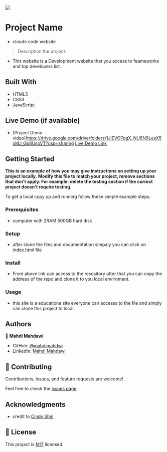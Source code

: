 ![](https://img.shields.io/badge/Microverse-blueviolet)

# Project Name
- cloude code website

> Description the project.
- This website is a Development website that you access to feameworks and top developers list.


## Built With

- HTML5
- CSS3
- JavaScript

## Live Demo (if available)
- (Project Demo video)https://drive.google.com/drive/folders/1JiEVO7pgX_NU6N9LesX5xMJ_Gb8UsoVT?usp=sharing
[Live Demo Link](https://mahdimahdawi.github.io/Capstone-project/)


## Getting Started

**This is an example of how you may give instructions on setting up your project locally.**
**Modify this file to match your project, remove sections that don't apply. For example: delete the testing section if the currect project doesn't require testing.**


To get a local copy up and running follow these simple example steps.

### Prerequisites
- computer with 2RAM 500GB hard disk

### Setup
- after clone the files and documentation simpaly you can click on index.html file

### Install
- From above link can access to the resository after that you can copy the address of the repo and clone it to you local envirnment.

### Usage
- this site is a educationa site everyone can accesss to the file and simply can clone this project to local.



## Authors

👤 **Mahdi Mahdawi**

- GitHub: [@mahdimahdwi](https://github.com/mahdimahdawi/Capstone-project)
- LinkedIn: [Mahdi Mahdawi](https://linkedin.com/feed)


## 🤝 Contributing

Contributions, issues, and feature requests are welcome!

Feel free to check the [issues page](../../issues/).


## Acknowledgments

- credit to [Cindy Shin](https://www.behance.net/gallery/29845175/CC-Global-Summit-2015) 

## 📝 License

This project is [MIT](./MIT.md) licensed.
